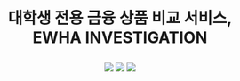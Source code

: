 # <p align="center">대학생 전용 금융 상품 비교 서비스, <br>EWHA INVESTIGATION </p>

<p align='center'>
  <img src="https://img.shields.io/badge/react-v17.0.1-blue.svg?style=flat&logo=react&logoColor=white">
  <img src="https://img.shields.io/badge/springboot-v3.3.3-%236DB33F?style=flat&logo=springboot&logoColor">
  <img src="https://img.shields.io/badge/mysql-v8.0.38-blue.svg?style=flat&logo=mysql&logoColor=white">
</p>

